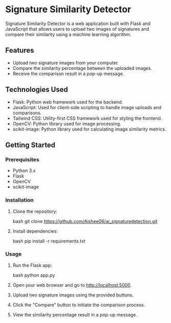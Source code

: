 # Signature Similarity Detector

Signature Similarity Detector is a web application built with Flask and JavaScript that allows users to upload two images of signatures and compare their similarity using a machine learning algorithm.

## Features

- Upload two signature images from your computer.
- Compare the similarity percentage between the uploaded images.
- Receive the comparison result in a pop-up message.

## Technologies Used

- Flask: Python web framework used for the backend.
- JavaScript: Used for client-side scripting to handle image uploads and comparisons.
- Tailwind CSS: Utility-first CSS framework used for styling the frontend.
- OpenCV: Python library used for image processing.
- scikit-image: Python library used for calculating image similarity metrics.

## Getting Started

### Prerequisites

- Python 3.x
- Flask
- OpenCV
- scikit-image

### Installation

1. Clone the repository:

    bash
    git clone https://github.com/Aishee06/ai_signaturedetection.git
    

2. Install dependencies:

    bash
    pip install -r requirements.txt
    

### Usage

1. Run the Flask app:

    bash
    python app.py
    

2. Open your web browser and go to [http://localhost:5000](http://localhost:5000).
3. Upload two signature images using the provided buttons.
4. Click the "Compare" button to initiate the comparison process.
5. View the similarity percentage result in a pop-up message.
